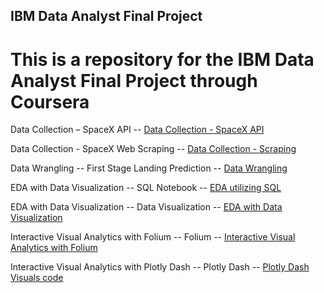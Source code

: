 ## IBM Data Analyst Final Project
# This is a repository for the IBM Data Analyst Final Project through Coursera

Data Collection – SpaceX API
-- [Data Collection - SpaceX API](jupyter-labs-spacex-data-collection-api.ipynb)

Data Collection - SpaceX Web Scraping
-- [Data Collection - Scraping](jupyter-labs-webscraping.ipynb)

Data Wrangling -- First Stage Landing Prediction
-- [Data Wrangling](labs-jupyter-spacex-Data_wrangling.ipynb)

EDA with Data Visualization -- SQL Notebook
-- [EDA utilizing SQL](jupyter-labs-eda-sql-coursera_sqllite.ipynb)

EDA with Data Visualization -- Data Visualization
-- [EDA with Data Visualization](jupyter-labs-eda-dataviz.ipynb.jupyterlite.ipynb)

Interactive Visual Analytics with Folium -- Folium
-- [Interactive Visual Analytics with Folium](lab_jupyter_launch_site_location.jupyterlite.ipynb)

Interactive Visual Analytics with Plotly Dash -- Plotly Dash
-- [Plotly Dash Visuals code](spacex_dash_app.py)
